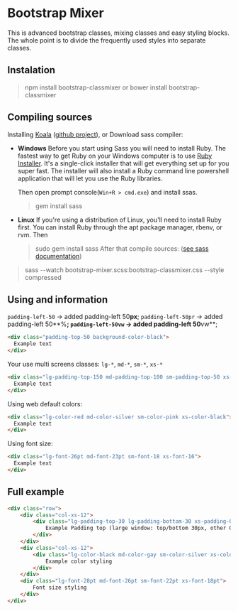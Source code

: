 # Bootstrap Mixer

This is advanced bootstrap classes, mixing classes and easy styling blocks.
The whole point is to divide the frequently used styles into separate classes.

## Instalation

> npm install bootstrap-classmixer
or
> bower install bootstrap-classmixer

## Compiling sources

Installing [Koala](http://koala-app.com/) ([github project](https://github.com/oklai/koala/)), or
Download sass compiler:
* **Windows**
    Before you start using Sass you will need to install Ruby. The fastest way to get Ruby on your Windows computer is to use [Ruby Installer](https://rubyinstaller.org/). It's a single-click installer that will get everything set up for you super fast.
    The installer will also install a Ruby command line powershell application that will let you use the Ruby libraries.

    Then open prompt console(`Win+R > cmd.exe`) and install ssas.
    > gem install sass
* **Linux**
    If you're using a distribution of Linux, you'll need to install Ruby first. You can install Ruby through the apt package manager, rbenv, or rvm.
    Then 
    > sudo gem install sass
After that compile sources: ([see sass documentation](http://sass-lang.com/))
> sass --watch bootstrap-mixer.scss:bootstrap-classmixer.css --style compressed

## Using and information

`padding-left-50` -> added padding-left 50**px**;
`padding-left-50pr` -> added padding-left 50**%**;
`padding-left-50vw` -> added padding-left 50**vw**;

```html
<div class="padding-top-50 background-color-black">
  Example text
</div>
```
Your use multi screens classes: `lg-*`, `md-*`, `sm-*`, `xs-*`
```html
<div class="lg-padding-top-150 md-padding-top-100 sm-padding-top-50 xs-padding-top-0">
  Example text
</div>
```
Using web default colors:
```html
<div class="lg-color-red md-color-silver sm-color-pink xs-color-black">
  Example text
</div>
```
Using font size:
```html
<div class="lg-font-26pt md-font-23pt sm-font-18 xs-font-16">
  Example text
</div>
```
## Full example
```html
<div class="row">
    <div class="col-xs-12">
        <div class="lg-padding-top-30 lg-padding-bottom-30 xs-padding-0">
            Example Padding top (large window: top/bottom 30px, other 0px)
        </div>
    </div>
    <div class="col-xs-12">
        <div class="lg-color-black md-color-gay sm-color-silver xs-color-white sm-backgroun-white xs-background-black">
            Example color styling
        </div>
    </div>
    <div class="lg-font-28pt md-font-26pt sm-font-22pt xs-font-18pt">
        Font size styling
    </div>
</div>
````